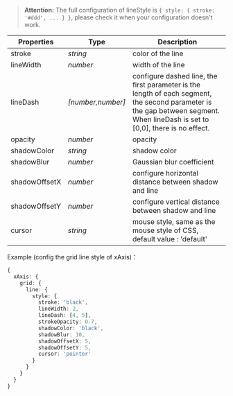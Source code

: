 <!--line style-->

> **Attention:** The full configuration of lineStyle is `{ style: { stroke: '#ddd', ... } }`, please check it when your configuration doesn't work.

| Properties    | Type              | Description                                                                                                                                                                   |
| ------------- | ----------------- | ----------------------------------------------------------------------------------------------------------------------------------------------------------------------------- |
| stroke        | _string_          | color of the line                                                                                                                                                             |
| lineWidth     | _number_          | width of the line                                                                                                                                                             |
| lineDash      | _[number,number]_ | configure dashed line, the first parameter is the length of each segment, the second parameter is the gap between segment. When lineDash is set to [0,0], there is no effect. |
| opacity       | _number_          | opacity                                                                                                                                                                       |
| shadowColor   | _string_          | shadow color                                                                                                                                                                  |
| shadowBlur    | _number_          | Gaussian blur coefficient                                                                                                                                                     |
| shadowOffsetX | _number_          | configure horizontal distance between shadow and line                                                                                                                         |
| shadowOffsetY | _number_          | configure vertical distance between shadow and line                                                                                                                           |
| cursor        | _string_          | mouse style, same as the mouse style of CSS, default value : 'default'                                                                                                        |

Example (config the grid line style of xAxis)：

```ts
{
  xAxis: {
    grid: {
      line: {
        style: {
          stroke: 'black',
          lineWidth: 2,
          lineDash: [4, 5],
          strokeOpacity: 0.7,
          shadowColor: 'black',
          shadowBlur: 10,
          shadowOffsetX: 5,
          shadowOffsetY: 5,
          cursor: 'pointer'
        }
      }
    }
  }
}
```

